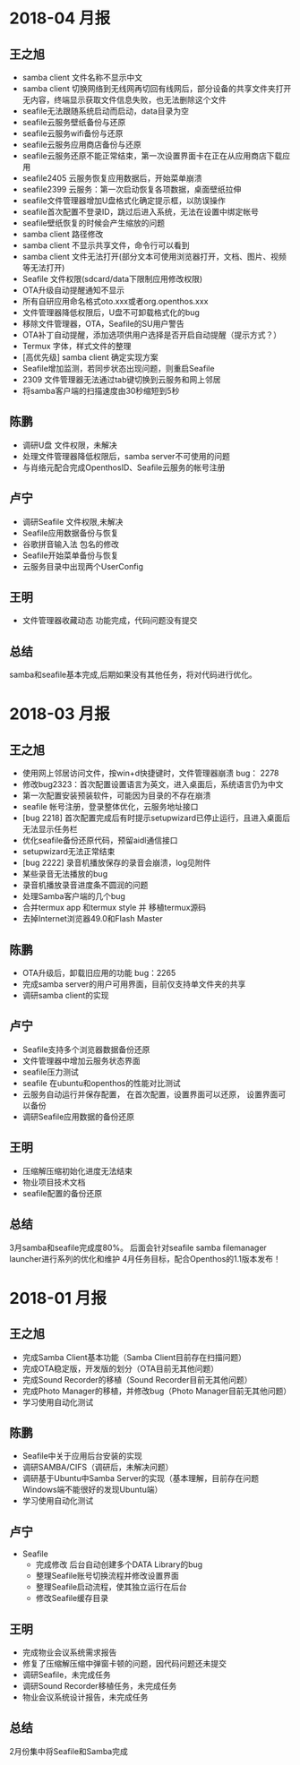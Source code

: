 # 2018-04 月报
## 王之旭
  - samba client 文件名称不显示中文
  - samba client 切换网络到无线网再切回有线网后，部分设备的共享文件夹打开无内容，终端显示获取文件信息失败，也无法删除这个文件
  - seafile无法跟随系统启动而启动，data目录为空
  - seafile云服务壁纸备份与还原
  - seafile云服务wifi备份与还原
  - seafile云服务应用商店备份与还原
  - seafile云服务还原不能正常结束，第一次设置界面卡在正在从应用商店下载应用
  - seafile2405 云服务恢复应用数据后，开始菜单崩溃
  - seafile2399 云服务：第一次启动恢复各项数据，桌面壁纸拉伸
  - seafile文件管理器增加U盘格式化确定提示框，以防误操作
  - seafile首次配置不登录ID，跳过后进入系统，无法在设置中绑定帐号
  - seafile壁纸恢复的时候会产生缩放的问题
  - samba client 路径修改 
  - samba client 不显示共享文件，命令行可以看到
  - samba client 文件无法打开(部分文本可使用浏览器打开，文档、图片、视频等无法打开)
  - Seafile 文件权限(sdcard/data下限制应用修改权限)
  - OTA升级自动提醒通知不显示
  - 所有自研应用命名格式oto.xxx或者org.openthos.xxx
  - 文件管理器降低权限后，U盘不可卸载格式化的bug
  - 移除文件管理器，OTA，Seafile的SU用户警告 
  - OTA补丁自动提醒，添加选项供用户选择是否开启自动提醒（提示方式？）
  - Termux 字体，样式文件的整理
  - [高优先级] samba client 确定实现方案
  - Seafile增加监测，若同步状态出现问题，则重启Seafile
  - 2309 文件管理器无法通过tab键切换到云服务和网上邻居
  - 将samba客户端的扫描速度由30秒缩短到5秒
  
## 陈鹏
- 调研U盘 文件权限，未解决
- 处理文件管理器降低权限后，samba server不可使用的问题
- 与肖络元配合完成OpenthosID、Seafile云服务的帐号注册

## 卢宁
- 调研Seafile 文件权限,未解决
- Seafile应用数据备份与恢复
- 谷歌拼音输入法 包名的修改
- Seafile开始菜单备份与恢复
- 云服务目录中出现两个UserConfig

## 王明
- 文件管理器收藏动态  功能完成，代码问题没有提交

## 总结
samba和seafile基本完成,后期如果没有其他任务，将对代码进行优化。

# 2018-03 月报
## 王之旭
- 使用网上邻居访问文件，按win+d快捷键时，文件管理器崩溃 bug： 2278  
- 修改bug2323：首次配置设置语言为英文，进入桌面后，系统语言仍为中文 
- 第一次配置安装预装软件，可能因为目录的不存在崩溃
- seafile 帐号注册，登录整体优化，云服务地址接口
- [bug 2218] 首次配置完成后有时提示setupwizard已停止运行，且进入桌面后无法显示任务栏
- 优化seafile备份还原代码，预留aidl通信接口
- setupwizard无法正常结束
- [bug 2222] 录音机播放保存的录音会崩溃，log见附件
- 某些录音无法播放的bug
- 录音机播放录音进度条不圆润的问题
- 处理Samba客户端的几个bug
- 合并termux app 和termux style 并 移植termux源码
- 去掉Internet浏览器49.0和Flash Master

## 陈鹏
- OTA升级后，卸载旧应用的功能 bug：2265
- 完成samba server的用户可用界面，目前仅支持单文件夹的共享
- 调研samba client的实现

## 卢宁
- Seafile支持多个浏览器数据备份还原
- 文件管理器中增加云服务状态界面
- seafile压力测试
- seafile 在ubuntu和openthos的性能对比测试
- 云服务自动运行并保存配置， 在首次配置，设置界面可以还原， 设置界面可以备份
- 调研Seafile应用数据的备份还原

## 王明
- 压缩解压缩初始化进度无法结束
- 物业项目技术文档
- seafile配置的备份还原

## 总结
3月samba和seafile完成度80%。
后面会针对seafile samba filemanager launcher进行系列的优化和维护
4月任务目标，配合Openthos的1.1版本发布！



# 2018-01 月报

## 王之旭
  - 完成Samba Client基本功能（Samba Client目前存在扫描问题）
  - 完成OTA稳定版，开发版的划分（OTA目前无其他问题）
  - 完成Sound Recorder的移植（Sound Recorder目前无其他问题）
  - 完成Photo Manager的移植，并修改bug（Photo Manager目前无其他问题）
  - 学习使用自动化测试
      
## 陈鹏
  - Seafile中关于应用后台安装的实现
  - 调研SAMBA/CIFS（调研后，未解决问题）
  - 调研基于Ubuntu中Samba Server的实现（基本理解，目前存在问题Windows端不能很好的发现Ubuntu端）
  - 学习使用自动化测试
  
## 卢宁
  - Seafile
    - 完成修改 后台自动创建多个DATA Library的bug
    - 整理Seafile账号切换流程并修改设置界面
    - 整理Seafile启动流程，使其独立运行在后台
    - 修改Seafile缓存目录
  
## 王明
  - 完成物业会议系统需求报告
  - 修复了压缩解压缩中弹窗卡顿的问题，因代码问题还未提交
  - 调研Seafile，未完成任务
  - 调研Sound Recorder移植任务，未完成任务
  - 物业会议系统设计报告，未完成任务
  
## 总结
2月份集中将Seafile和Samba完成
